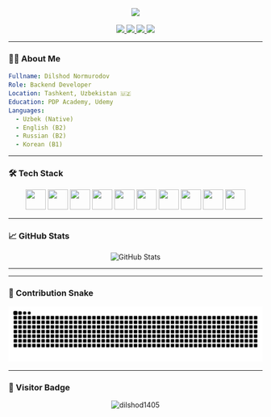 <!-- Animated Header -->
<p align="center">
  <img src="https://capsule-render.vercel.app/api?type=waving&color=gradient&height=200&section=header&text=Hello%20I'm%20Dilshod%20👋&fontSize=40&fontAlignY=35" />
</p>

<!-- Social Media Icons -->
<p align="center">
  <a href="https://www.linkedin.com/in/dilshod-normurodov-0b886824b/">
    <img src="https://img.shields.io/badge/LinkedIn-0077B5?style=for-the-badge&logo=linkedin&logoColor=white" />
  </a>
  <a href="https://t.me/architect_developer">
    <img src="https://img.shields.io/badge/Telegram-2CA5E0?style=for-the-badge&logo=telegram&logoColor=white" />
  </a>
  <a href="https://www.instagram.com/shod_developer">
    <img src="https://img.shields.io/badge/Instagram-E4405F?style=for-the-badge&logo=instagram&logoColor=white" />
  </a>
  <a href="https://www.youtube.com/@shod_developer">
    <img src="https://img.shields.io/badge/YouTube-E4405F?style=for-the-badge&logo=youtube&logoColor=white" />
  </a>
</p>

---

### 👨‍💻 About Me

```yaml
Fullname: Dilshod Normurodov
Role: Backend Developer
Location: Tashkent, Uzbekistan 🇺🇿
Education: PDP Academy, Udemy
Languages:
  - Uzbek (Native)
  - English (B2)
  - Russian (B2)
  - Korean (B1)
```

---

### 🛠️ Tech Stack

<p align="center">
  <img src="https://cdn.jsdelivr.net/gh/devicons/devicon/icons/python/python-original.svg" width="40" height="40"/>
  <img src="https://cdn.jsdelivr.net/gh/devicons/devicon/icons/java/java-original.svg" width="40" height="40"/>
  <img src="https://cdn.jsdelivr.net/gh/devicons/devicon/icons/spring/spring-original.svg" width="40" height="40"/>
  <img src="https://cdn.jsdelivr.net/gh/devicons/devicon/icons/fastapi/fastapi-original.svg" width="40" height="40"/>
  <img src="https://cdn.jsdelivr.net/gh/devicons/devicon/icons/django/django-plain.svg" width="40" height="40"/>
  <img src="https://cdn.jsdelivr.net/gh/devicons/devicon/icons/nextjs/nextjs-original.svg" width="40" height="40"/>
  <img src="https://cdn.jsdelivr.net/gh/devicons/devicon/icons/react/react-original.svg" width="40" height="40"/>
  <img src="https://cdn.jsdelivr.net/gh/devicons/devicon/icons/postgresql/postgresql-original.svg" width="40" height="40"/>
  <img src="https://cdn.jsdelivr.net/gh/devicons/devicon/icons/docker/docker-original.svg" width="40" height="40"/>
  <img src="https://cdn.jsdelivr.net/gh/devicons/devicon/icons/rabbitmq/rabbitmq-original.svg" width="40" height="40"/>
</p>

---

### 📈 GitHub Stats

<p align="center">
  <img src="https://github-readme-stats.vercel.app/api?username=dilshod1405&show_icons=true&theme=radical" alt="GitHub Stats" />
</p>

---

<!--### 📂 Latest Repositories-->

<!-- START_SECTION:repos
- [dilshod1405](https://github.com/dilshod1405/dilshod1405) - ⭐ 0 | No description
- [edvent.uz](https://github.com/dilshod1405/edvent.uz) - ⭐ 1 | Online learning platform frontend side in Next.js
- [vchdbuxoro](https://github.com/dilshod1405/vchdbuxoro) - ⭐ 0 | Server side project of the official website of the Bukhara Wagon Depot of the Uzbekistan Railways Company
END_SECTION:repos -->

---

### 🐍 Contribution Snake

![Snake animation](https://github.com/dilshod1405/dilshod1405/blob/output/github-contribution-grid-snake.svg)

---

### 👀 Visitor Badge

<p align="center">
  <img src="https://komarev.com/ghpvc/?username=dilshod1405&label=Profile%20views&color=0e75b6&style=flat" alt="dilshod1405" />
</p>
